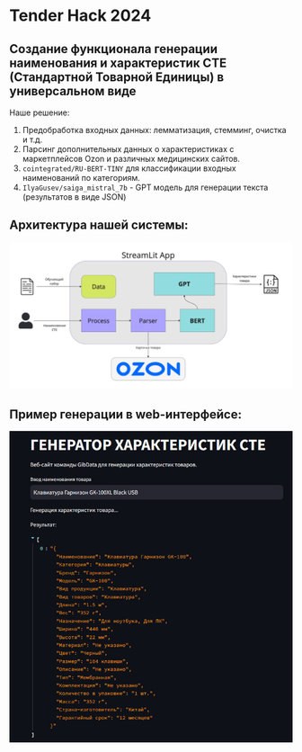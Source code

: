 # Tender Hack 2024
## Создание функционала генерации наименования и характеристик СТЕ (Стандартной Товарной Единицы) в универсальном виде

Наше решение:
1. Предобработка входных данных: лемматизация, стемминг, очистка и т.д.
2. Парсинг дополнительных данных о характеристиках с маркетплейсов Ozon и различных медицинских сайтов.
3. `cointegrated/RU-BERT-TINY` для классификации входных наименований по категориям.
4. `IlyaGusev/saiga_mistral_7b` - GPT модель для генерации текста (результатов в виде JSON)

## Архитектура нашей системы:
![alt text](https://github.com/lyaminartemiy/tender_hack_2024/blob/main/images/architecture.jpg)

## Пример генерации в web-интерфейсе:
![alt text](https://github.com/lyaminartemiy/tender_hack_2024/blob/main/images/photo_2024-04-07_12-55-58.jpg)
